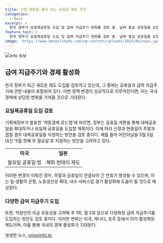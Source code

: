 ```yaml
---
title: 신정·현충일 몰아 쉬는 공휴일 제도 추진
categories:
  - News
excerpt: >
  한국 정부가 요일제공휴일 도입 및 급여 지급주기 변화를 검토 중. 날짜 중심 공휴일을 요일로 변경해 안정적인 휴일 수를 확보하고 노동생산성 확대, 내수·서비스업 경기 활성화 기대. 이에 대해 기념일 의미를 잊게 된다는 우려와 함께 논란도 있지만, 2026년부터 시행 예정. 또한, 급여 지급주기를 주 1회, 월 2회 등으로 다양화하는 방안도 고려하고 있다. 미국, 캐나다, 호주 등과 같은 국가들의 사례도 참고 중.
feature_text: >
  한국 정부가 요일제공휴일 도입 및 급여 지급주기 변화를 검토 중. 날짜 중심 공휴일을 요일로 변경해 안정적인 휴일 수를 확보하고 노동생산성 확대, 내수·서비스업 경기 활성화 기대. 이에 대해 기념일 의미를 잊게 된다는 우려와 함께 논란도 있지만, 2026년부터 시행 예정. 또한, 급여 지급주기를 주 1회, 월 2회 등으로 다양화하는 방안도 고려하고 있다. 미국, 캐나다, 호주 등과 같은 국가들의 사례도 참고 중.
image: 'https://www.behealthy4u.com/wp-content/uploads/2024/06/news.jpg'
---
```


<p><img src="https://www.behealthy4u.com/wp-content/uploads/2024/06/news.jpg" alt="info 속보" /></p>

<h2>급여 지급주기와 경제 활성화</h2>

<p data-ke-size="size16">한국 정부가 최근 새로운 제도 도입을 검토하고 있는데, 그 중에는 공휴일과 급여 지급주기에 관한 내용이 포함되어 있다. 이번 정책 변경이 성공적으로 이루어진다면, 이는 국내 경제에 상당한 변화를 가져올 것으로 기대된다.</p>

<h3>요일제공휴일 도입 검토</h3>

<p data-ke-size="size16">기획재정부가 발표한 '역동경제 로드맵'에 따르면, 정부는 공휴일 개편을 통해 대체공휴일을 확대하거나 요일제 공휴일을 도입할 계획이다. 이에 따라 신정과 현충일이 주말과 겹칠 경우 대체공휴일을 지정하는 방안을 검토 중이다. 예를 들어 어린이날을 5월 5일 대신 '5월 첫째 주 월요일'로 지정하는 방안을 고려하고 있다.</p>

<table>
    <tr>
        <td style="text-align: center; height: 17px;"><b>미국</b></td>
        <td style="text-align: center; height: 17px;"><b>일본</b></td>
    </tr>
    <tr>
        <td style="text-align: center; height: 17px;">월요일 공휴일 법</td>
        <td style="text-align: center; height: 17px;">해피 먼데이 제도</td>
    </tr>
</table>

<p data-ke-size="size16">이러한 변경이 이뤄진 경우, 주말과 공휴일이 연결되어 긴 연휴가 형성될 수 있으며, 이는 일·생활의 균형, 노동생산성 확대, 내수·서비스업 경기 활성화에 도움이 될 것으로 예상된다.</p>

<h3>다양한 급여 지급주기 도입</h3>

<p data-ke-size="size16">또한, 직장인의 자금 유동성을 고려해 주 1회, 월 2회 등으로 다양화된 급여 지급주기를 도입하는 방안도 검토 중이다. 이러한 변화는 미국, 캐나다, 호주 등에서 이미 활성화된 제도이며, 이를 통해 국내의 경제 활성화가 기대된다.</p>
생생한 뉴스, <a href="https://onioninfo.kr" rel="dofollow">onioninfo.kr</a>


